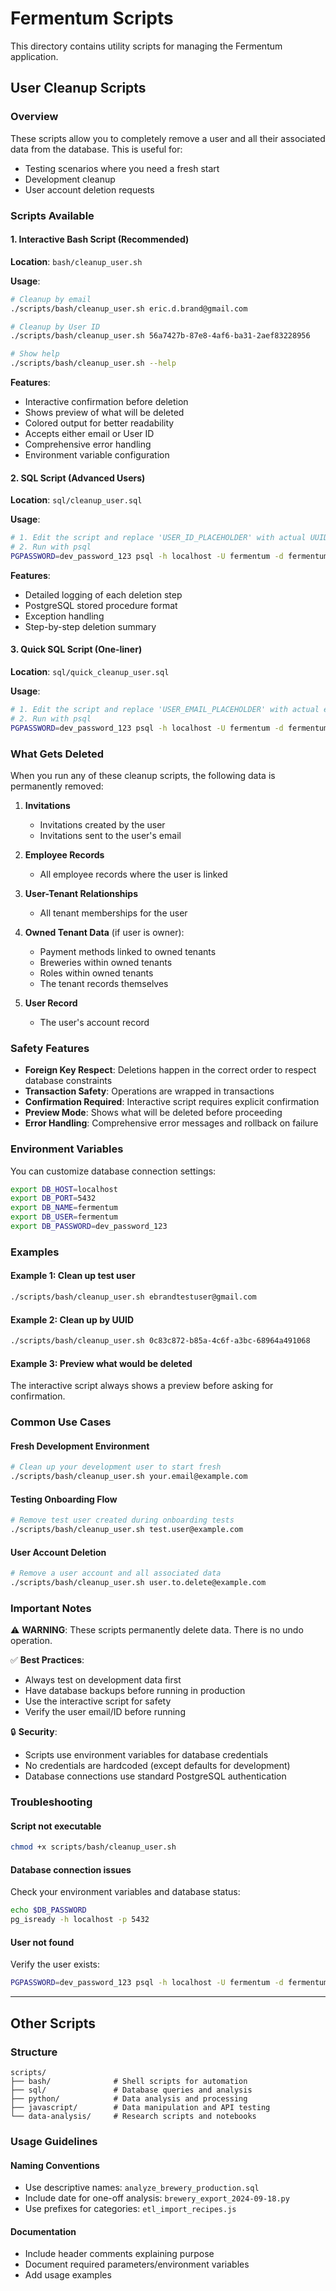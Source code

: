 # Fermentum Scripts

This directory contains utility scripts for managing the Fermentum application.

## User Cleanup Scripts

### Overview

These scripts allow you to completely remove a user and all their associated data from the database. This is useful for:
- Testing scenarios where you need a fresh start
- Development cleanup
- User account deletion requests

### Scripts Available

#### 1. Interactive Bash Script (Recommended)

**Location**: `bash/cleanup_user.sh`

**Usage**:
```bash
# Cleanup by email
./scripts/bash/cleanup_user.sh eric.d.brand@gmail.com

# Cleanup by User ID
./scripts/bash/cleanup_user.sh 56a7427b-87e8-4af6-ba31-2aef83228956

# Show help
./scripts/bash/cleanup_user.sh --help
```

**Features**:
- Interactive confirmation before deletion
- Shows preview of what will be deleted
- Colored output for better readability
- Accepts either email or User ID
- Comprehensive error handling
- Environment variable configuration

#### 2. SQL Script (Advanced Users)

**Location**: `sql/cleanup_user.sql`

**Usage**:
```bash
# 1. Edit the script and replace 'USER_ID_PLACEHOLDER' with actual UUID
# 2. Run with psql
PGPASSWORD=dev_password_123 psql -h localhost -U fermentum -d fermentum -f scripts/sql/cleanup_user.sql
```

**Features**:
- Detailed logging of each deletion step
- PostgreSQL stored procedure format
- Exception handling
- Step-by-step deletion summary

#### 3. Quick SQL Script (One-liner)

**Location**: `sql/quick_cleanup_user.sql`

**Usage**:
```bash
# 1. Edit the script and replace 'USER_EMAIL_PLACEHOLDER' with actual email
# 2. Run with psql
PGPASSWORD=dev_password_123 psql -h localhost -U fermentum -d fermentum -f scripts/sql/quick_cleanup_user.sql
```

### What Gets Deleted

When you run any of these cleanup scripts, the following data is permanently removed:

1. **Invitations**
   - Invitations created by the user
   - Invitations sent to the user's email

2. **Employee Records**
   - All employee records where the user is linked

3. **User-Tenant Relationships**
   - All tenant memberships for the user

4. **Owned Tenant Data** (if user is owner):
   - Payment methods linked to owned tenants
   - Breweries within owned tenants
   - Roles within owned tenants
   - The tenant records themselves

5. **User Record**
   - The user's account record

### Safety Features

- **Foreign Key Respect**: Deletions happen in the correct order to respect database constraints
- **Transaction Safety**: Operations are wrapped in transactions
- **Confirmation Required**: Interactive script requires explicit confirmation
- **Preview Mode**: Shows what will be deleted before proceeding
- **Error Handling**: Comprehensive error messages and rollback on failure

### Environment Variables

You can customize database connection settings:

```bash
export DB_HOST=localhost
export DB_PORT=5432
export DB_NAME=fermentum
export DB_USER=fermentum
export DB_PASSWORD=dev_password_123
```

### Examples

#### Example 1: Clean up test user
```bash
./scripts/bash/cleanup_user.sh ebrandtestuser@gmail.com
```

#### Example 2: Clean up by UUID
```bash
./scripts/bash/cleanup_user.sh 0c83c872-b85a-4c6f-a3bc-68964a491068
```

#### Example 3: Preview what would be deleted
The interactive script always shows a preview before asking for confirmation.

### Common Use Cases

#### Fresh Development Environment
```bash
# Clean up your development user to start fresh
./scripts/bash/cleanup_user.sh your.email@example.com
```

#### Testing Onboarding Flow
```bash
# Remove test user created during onboarding tests
./scripts/bash/cleanup_user.sh test.user@example.com
```

#### User Account Deletion
```bash
# Remove a user account and all associated data
./scripts/bash/cleanup_user.sh user.to.delete@example.com
```

### Important Notes

⚠️ **WARNING**: These scripts permanently delete data. There is no undo operation.

✅ **Best Practices**:
- Always test on development data first
- Have database backups before running in production
- Use the interactive script for safety
- Verify the user email/ID before running

🔒 **Security**:
- Scripts use environment variables for database credentials
- No credentials are hardcoded (except defaults for development)
- Database connections use standard PostgreSQL authentication

### Troubleshooting

#### Script not executable
```bash
chmod +x scripts/bash/cleanup_user.sh
```

#### Database connection issues
Check your environment variables and database status:
```bash
echo $DB_PASSWORD
pg_isready -h localhost -p 5432
```

#### User not found
Verify the user exists:
```bash
PGPASSWORD=dev_password_123 psql -h localhost -U fermentum -d fermentum -c "SELECT \"UserId\", \"Email\" FROM \"User\";"
```

---

## Other Scripts

### Structure

```
scripts/
├── bash/              # Shell scripts for automation
├── sql/               # Database queries and analysis
├── python/            # Data analysis and processing
├── javascript/        # Data manipulation and API testing
└── data-analysis/     # Research scripts and notebooks
```

### Usage Guidelines

#### Naming Conventions
- Use descriptive names: `analyze_brewery_production.sql`
- Include date for one-off analysis: `brewery_export_2024-09-18.py`
- Use prefixes for categories: `etl_import_recipes.js`

#### Documentation
- Include header comments explaining purpose
- Document required parameters/environment variables
- Add usage examples